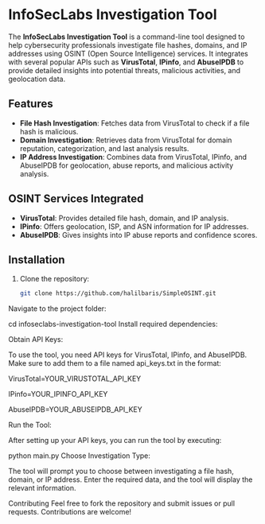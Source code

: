 
# InfoSecLabs Investigation Tool

The **InfoSecLabs Investigation Tool** is a command-line tool designed to help cybersecurity professionals investigate file hashes, domains, and IP addresses using OSINT (Open Source Intelligence) services. It integrates with several popular APIs such as **VirusTotal**, **IPinfo**, and **AbuseIPDB** to provide detailed insights into potential threats, malicious activities, and geolocation data.

## Features

- **File Hash Investigation**: Fetches data from VirusTotal to check if a file hash is malicious.
- **Domain Investigation**: Retrieves data from VirusTotal for domain reputation, categorization, and last analysis results.
- **IP Address Investigation**: Combines data from VirusTotal, IPinfo, and AbuseIPDB for geolocation, abuse reports, and malicious activity analysis.

## OSINT Services Integrated

- **VirusTotal**: Provides detailed file hash, domain, and IP analysis.
- **IPinfo**: Offers geolocation, ISP, and ASN information for IP addresses.
- **AbuseIPDB**: Gives insights into IP abuse reports and confidence scores.

## Installation

1. Clone the repository:

   ```bash
   git clone https://github.com/halilbaris/SimpleOSINT.git
Navigate to the project folder:


cd infoseclabs-investigation-tool
Install required dependencies:


Obtain API Keys:

To use the tool, you need API keys for VirusTotal, IPinfo, and AbuseIPDB. Make sure to add them to a file named api_keys.txt in the format:


VirusTotal=YOUR_VIRUSTOTAL_API_KEY

IPinfo=YOUR_IPINFO_API_KEY

AbuseIPDB=YOUR_ABUSEIPDB_API_KEY

Run the Tool:

After setting up your API keys, you can run the tool by executing:

python main.py
Choose Investigation Type:

The tool will prompt you to choose between investigating a file hash, domain, or IP address.
Enter the required data, and the tool will display the relevant information.




Contributing
Feel free to fork the repository and submit issues or pull requests. Contributions are welcome!
